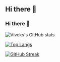 ## Hi there 👋
### Hi there 👋
![Viveks's GitHub stats](https://github-readme-stats.vercel.app/api?username=ve&theme=dracula&show_icons=true&include_all_commits=true)



[![Top Langs](https://github-readme-stats.vercel.app/api/top-langs/?username=vewake&layout=compact&theme=dracula)](https://github.com/anuraghazra/github-readme-stats)

[![GitHub Streak](https://streak-stats.demolab.com/?user=vewake&theme=dracula)](https://git.io/streak-stats)

<!--
**vewake/vewake** is a ✨ _special_ ✨ repository because its `README.md` (this file) appears on your GitHub profile.

Here are some ideas to get you started:

- 🔭 I’m currently working on ...
- 🌱 I’m currently learning ...
- 👯 I’m looking to collaborate on ...
- 🤔 I’m looking for help with ...
- 💬 Ask me about ...
- 📫 How to reach me: ...
- 😄 Pronouns: ...
- ⚡ Fun fact: ...
-->
